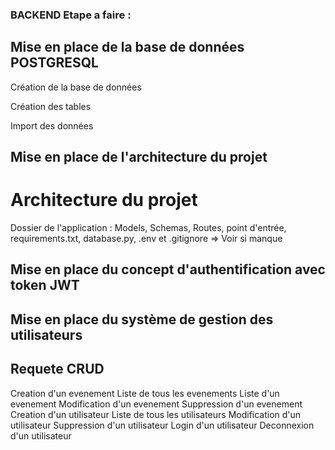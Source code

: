 ### BACKEND Etape a faire :

## Mise en place de la base de données POSTGRESQL

Création de la base de données

Création des tables

Import des données

## Mise en place de l'architecture du projet

# Architecture du projet

Dossier de l'application : Models, Schemas, Routes, point d'entrée, requirements.txt, database.py, .env et .gitignore => Voir si manque

## Mise en place du concept d'authentification avec token JWT

## Mise en place du système de gestion des utilisateurs

## Requete CRUD

Creation d'un evenement
Liste de tous les evenements
Liste d'un evenement
Modification d'un evenement
Suppression d'un evenement
Creation d'un utilisateur
Liste de tous les utilisateurs
Modification d'un utilisateur
Suppression d'un utilisateur
Login d'un utilisateur
Deconnexion d'un utilisateur
